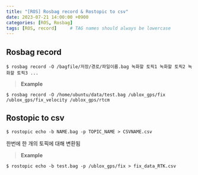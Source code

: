 ```yaml
---
title: "[ROS] Rosbag record & Rostopic to csv"
date: 2023-07-21 14:00:00 +0900
categories: [ROS, Rosbag]
tags: [ROS, record]     # TAG names should always be lowercase
---
```


## Rosbag record
```shell
$ rosbag record -O /bagfile/저장/경로/파일이름.bag 녹화할 토픽1 녹화할 토픽2 녹화할 토픽3 ...
```
> **Example**
```shell
$ rosbag record -O /home/ubuntu/data/test.bag /ublox_gps/fix /ublox_gps/fix_velocity /ublox_gps/rtcm
```

## Rostopic to csv

```shell
$ rostopic echo -b NAME.bag -p TOPIC_NAME > CSVNAME.csv
```

한번에 한 개의 토픽에 대해 변환됨

> **Example**
```shell
$ rostopic echo -b test.bag -p /ublox_gps/fix > fix_data_RTK.csv
```